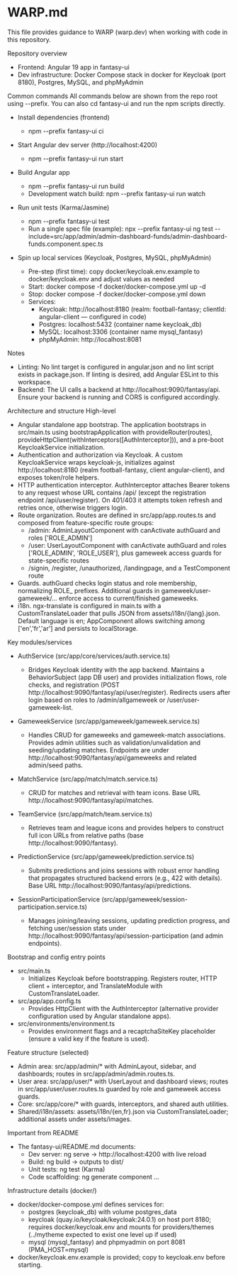 # WARP.md

This file provides guidance to WARP (warp.dev) when working with code in this repository.

Repository overview
- Frontend: Angular 19 app in fantasy-ui
- Dev infrastructure: Docker Compose stack in docker for Keycloak (port 8180), Postgres, MySQL, and phpMyAdmin

Common commands
All commands below are shown from the repo root using --prefix. You can also cd fantasy-ui and run the npm scripts directly.

- Install dependencies (frontend)
  - npm --prefix fantasy-ui ci

- Start Angular dev server (http://localhost:4200)
  - npm --prefix fantasy-ui run start

- Build Angular app
  - npm --prefix fantasy-ui run build
  - Development watch build: npm --prefix fantasy-ui run watch

- Run unit tests (Karma/Jasmine)
  - npm --prefix fantasy-ui test
  - Run a single spec file (example): npx --prefix fantasy-ui ng test --include=src/app/admin/admin-dashboard-funds/admin-dashboard-funds.component.spec.ts

- Spin up local services (Keycloak, Postgres, MySQL, phpMyAdmin)
  - Pre-step (first time): copy docker/keycloak.env.example to docker/keycloak.env and adjust values as needed
  - Start: docker compose -f docker/docker-compose.yml up -d
  - Stop: docker compose -f docker/docker-compose.yml down
  - Services:
    - Keycloak: http://localhost:8180 (realm: football-fantasy; clientId: angular-client — configured in code)
    - Postgres: localhost:5432 (container name keycloak_db)
    - MySQL: localhost:3306 (container name mysql_fantasy)
    - phpMyAdmin: http://localhost:8081

Notes
- Linting: No lint target is configured in angular.json and no lint script exists in package.json. If linting is desired, add Angular ESLint to this workspace.
- Backend: The UI calls a backend at http://localhost:9090/fantasy/api. Ensure your backend is running and CORS is configured accordingly.

Architecture and structure
High-level
- Angular standalone app bootstrap. The application bootstraps in src/main.ts using bootstrapApplication with provideRouter(routes), provideHttpClient(withInterceptors([AuthInterceptor])), and a pre-boot KeycloakService initialization.
- Authentication and authorization via Keycloak. A custom KeycloakService wraps keycloak-js, initializes against http://localhost:8180 (realm football-fantasy, client angular-client), and exposes token/role helpers.
- HTTP authentication interceptor. AuthInterceptor attaches Bearer tokens to any request whose URL contains /api/ (except the registration endpoint /api/user/register). On 401/403 it attempts token refresh and retries once, otherwise triggers login.
- Route organization. Routes are defined in src/app/app.routes.ts and composed from feature-specific route groups:
  - /admin: AdminLayoutComponent with canActivate authGuard and roles ['ROLE_ADMIN']
  - /user: UserLayoutComponent with canActivate authGuard and roles ['ROLE_ADMIN', 'ROLE_USER'], plus gameweek access guards for state-specific routes
  - /signin, /register, /unauthorized, /landingpage, and a TestComponent route
- Guards. authGuard checks login status and role membership, normalizing ROLE_ prefixes. Additional guards in gameweek/user-gameweek/... enforce access to current/finished gameweeks.
- i18n. ngx-translate is configured in main.ts with a CustomTranslateLoader that pulls JSON from assets/i18n/{lang}.json. Default language is en; AppComponent allows switching among ['en','fr','ar'] and persists to localStorage.

Key modules/services
- AuthService (src/app/core/services/auth.service.ts)
  - Bridges Keycloak identity with the app backend. Maintains a BehaviorSubject<CurrentUser> (app DB user) and provides initialization flows, role checks, and registration (POST http://localhost:9090/fantasy/api/user/register). Redirects users after login based on roles to /admin/allgameweek or /user/user-gameweek-list.

- GameweekService (src/app/gameweek/gameweek.service.ts)
  - Handles CRUD for gameweeks and gameweek-match associations. Provides admin utilities such as validation/unvalidation and seeding/updating matches. Endpoints are under http://localhost:9090/fantasy/api/gameweeks and related admin/seed paths.

- MatchService (src/app/match/match.service.ts)
  - CRUD for matches and retrieval with team icons. Base URL http://localhost:9090/fantasy/api/matches.

- TeamService (src/app/match/team.service.ts)
  - Retrieves team and league icons and provides helpers to construct full icon URLs from relative paths (base http://localhost:9090/fantasy).

- PredictionService (src/app/gameweek/prediction.service.ts)
  - Submits predictions and joins sessions with robust error handling that propagates structured backend errors (e.g., 422 with details). Base URL http://localhost:9090/fantasy/api/predictions.

- SessionParticipationService (src/app/gameweek/session-participation.service.ts)
  - Manages joining/leaving sessions, updating prediction progress, and fetching user/session stats under http://localhost:9090/fantasy/api/session-participation (and admin endpoints).

Bootstrap and config entry points
- src/main.ts
  - Initializes Keycloak before bootstrapping. Registers router, HTTP client + interceptor, and TranslateModule with CustomTranslateLoader.
- src/app/app.config.ts
  - Provides HttpClient with the AuthInterceptor (alternative provider configuration used by Angular standalone apps).
- src/environments/environment.ts
  - Provides environment flags and a recaptchaSiteKey placeholder (ensure a valid key if the feature is used).

Feature structure (selected)
- Admin area: src/app/admin/* with AdminLayout, sidebar, and dashboards; routes in src/app/admin/admin.routes.ts.
- User area: src/app/user/* with UserLayout and dashboard views; routes in src/app/user/user.routes.ts guarded by role and gameweek access guards.
- Core: src/app/core/* with guards, interceptors, and shared auth utilities.
- Shared/i18n/assets: assets/i18n/{en,fr}.json via CustomTranslateLoader; additional assets under assets/images.

Important from README
- The fantasy-ui/README.md documents:
  - Dev server: ng serve → http://localhost:4200 with live reload
  - Build: ng build → outputs to dist/
  - Unit tests: ng test (Karma)
  - Code scaffolding: ng generate component ...

Infrastructure details (docker/)
- docker/docker-compose.yml defines services for:
  - postgres (keycloak_db) with volume postgres_data
  - keycloak (quay.io/keycloak/keycloak:24.0.1) on host port 8180; requires docker/keycloak.env and mounts for providers/themes (../mytheme expected to exist one level up if used)
  - mysql (mysql_fantasy) and phpmyadmin on port 8081 (PMA_HOST=mysql)
- docker/keycloak.env.example is provided; copy to keycloak.env before starting.
